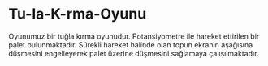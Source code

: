 # Tu-la-K-rma-Oyunu
Oyunumuz bir tuğla kırma oyunudur. Potansiyometre ile  hareket ettirilen bir palet bulunmaktadır. Sürekli hareket halinde olan topun ekranın aşağısına düşmesini engelleyerek palet  üzerine düşmesini sağlamaya çalışılmaktadır.
